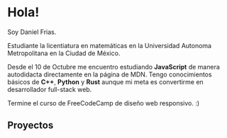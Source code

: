 # Hola!

Soy Daniel Frias.

Estudiante la licentiatura en matemáticas en la Universidad Autonoma Metropolitana en la Ciudad de México.

Desde el 10 de Octubre me encuentro estudiando **JavaScript** de manera autodidacta directamente en la página de MDN. Tengo conocimientos básicos de **C++**, **Python** y **Rust** aunque mi meta es convertirme en desarrollador full-stack web.

Termine el curso de FreeCodeCamp de diseño web responsivo. :)

## Proyectos
